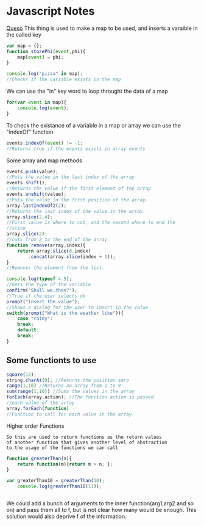 # Javascript Notes
[Queso](#tasks)
This thing is used to make a map to be used, and inserts a varaible 
in the called key
```javascript
var map = {};
function storePhi(event,phi){
    map[event] = phi;
}

console.log("pizza" in map);
//Checks if the variable exists in the map
```

We can use the "in" key word to loop throught the data of a map
```javascript
for(var event in map){
    console.log(event);
}
```

To check the existance of a variable in a map or array we can use
the "indexOf" function
```javascript
events.indexOf(event) != -1;
//Returns true if the events exists in array events
```

Some array and map methods

```javascript
events.push(value);
//Puts the value in the last index of the array
events.shift();
//Returns the value if the first element of the array
events.unshift(value);
//Puts the value in the first position of the array.
array.lastIndexOf2(2);
//Returns the last index of the value in the array.
array.slice(2,4);
//First value is where to cut, and the second where to end the
//slice 
array.slice(2);
//cuts from 2 to the end of the array
function remove(array,index){
    return array.slice(0.index)
        .concat(array.slice(index + 1));
}
//Removes the element from the list.
```

```javascript
console.log(typeof 4.5);
//Gets the type of the variable
confirm("Shall we,then?");
//True if the user selects ok
prompt("Insert the value");
//Shows a dialog for the user to insert in the value
switch(prompt("What is the weather like")){
    case "rainy":
    break;
    default:
    break;
}
```

Some functionts to use 
-----------------------

```javascript
square(12);
string.charAt(0); //Returns the position zero
range(1,10) //Returns an array from 1 to 9 
sum(range(1,10)) //Sums the values in the array
forEach(array,action); //The function action is passed 
//each value of the array
array.forEach(function)
//Function to call for each value in the array
```

Higher order Functions

    So this are used to return functions as the return values
    of another function that gives another level of abstraction
    to the usage of the functions we can call

```javascript
function greaterThan(n){
    return function(m){return m > n; };
}

var greaterThan10 = greaterThan(10);
    console.log(greaterThan10(11));
```

```javascript

```

We could add a bunch of arguments to the inner function(arg1,arg2 and so on)
and pass them all to f, but is not clear how many would be enough.
This solution would also deprive f of the information.

[1]:tasks